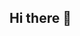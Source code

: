 ## Hi there 👋

<!--
**zihadbinjahangir/zihadbinjahangir** is a ✨ _special_ ✨ repository because its `README.md` (this file) appears on your GitHub profile.

Here are some ideas to get you started:

- 🔭 I’m currently working on NapTech Labs
- 🌱 I’m currently learning Deep Learning
- 👯 I’m looking to collaborate on Machine Learning project
- 🤔 I’m looking for help with Machine Learning project
- 💬 Ask me about Machine Learning
- 📫 How to reach me: zihad.bscincse@gmail.com
- ⚡ Fun fact: I am afraid of snakes
-->
